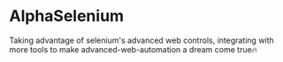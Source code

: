 # AlphaSelenium
Taking advantage of selenium's advanced web controls, integrating with more tools to make advanced-web-automation a dream come true🔥
